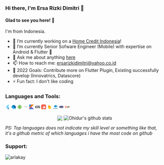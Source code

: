 ### Hi there, I'm Ersa Rizki Dimitri 👋

#### Glad to see you here! 🤩 &nbsp;

I'm from Indonesia.

- 🔭 I’m currently working on a [Home Credit Indonesia](https://www.homecredit.co.id/)!
- 🌱 I’m currently Senior Sofware Engineer (Mobile) with expertise on Android & Flutter 🤣
- 💬 Ask me about anything [here](https://github.com/arlakay/arlakay/issues)
- 📫 How to reach me: ersarizkidimitri@yahoo.co.id <br>
- 🥅 2022 Goals: Contribute more on Flutter Plugin, Existing successfully develop (Innovatrics, Datascore)
- ⚡ Fun fact: I don't like coding


### Languages and Tools:
<code><img height="15" src="https://raw.githubusercontent.com/github/explore/80688e429a7d4ef2fca1e82350fe8e3517d3494d/topics/flutter/flutter.png"></code>
<code><img height="15" src="https://raw.githubusercontent.com/github/explore/80688e429a7d4ef2fca1e82350fe8e3517d3494d/topics/dart/dart.png"></code>
<code><img height="15" src="https://raw.githubusercontent.com/github/explore/80688e429a7d4ef2fca1e82350fe8e3517d3494d/topics/android/android.png"></code>
<code><img height="15" src="https://raw.githubusercontent.com/github/explore/80688e429a7d4ef2fca1e82350fe8e3517d3494d/topics/java/java.png"></code>
<code><img height="15" src="https://raw.githubusercontent.com/github/explore/80688e429a7d4ef2fca1e82350fe8e3517d3494d/topics/kotlin/kotlin.png"></code>
<code><img height="15" src="https://raw.githubusercontent.com/github/explore/80688e429a7d4ef2fca1e82350fe8e3517d3494d/topics/ios/ios.png"></code>
<code><img height="15" src="https://raw.githubusercontent.com/github/explore/80688e429a7d4ef2fca1e82350fe8e3517d3494d/topics/swift/swift.png"></code>
<code><img height="15" src="https://raw.githubusercontent.com/github/explore/80688e429a7d4ef2fca1e82350fe8e3517d3494d/topics/firebase/firebase.png"></code>
<code><img height="15" src="https://raw.githubusercontent.com/github/explore/80688e429a7d4ef2fca1e82350fe8e3517d3494d/topics/docker/docker.png"></code>
<code><img height="15" src="https://raw.githubusercontent.com/github/explore/80688e429a7d4ef2fca1e82350fe8e3517d3494d/topics/php/php.png"></code>
<code><img height="15" src="https://raw.githubusercontent.com/github/explore/80688e429a7d4ef2fca1e82350fe8e3517d3494d/topics/git/git.png"></code>



<p align="center">
  <img align="center" src="https://github-readme-stats.vercel.app/api/top-langs/?username=arlakay&theme=radical&hide_langs_below=1&layout=compact" />
  <img align="center" src="https://github-readme-stats.vercel.app/api?username=arlakay&show_icons=true&theme=radical&line_height=21" alt="Ohidur's github stats"/>
</p>

*PS: Top languages does not indicate my skill level or something like that, it's a github metric of which languages i have the most code on github*

<h3 align="left">Support:</h3>
<p><a href="https://www.buymeacoffee.com/arlakay"> <img align="left" src="https://cdn.buymeacoffee.com/buttons/v2/default-yellow.png" height="50" width="210" alt="arlakay" /></a></p><br><br>
